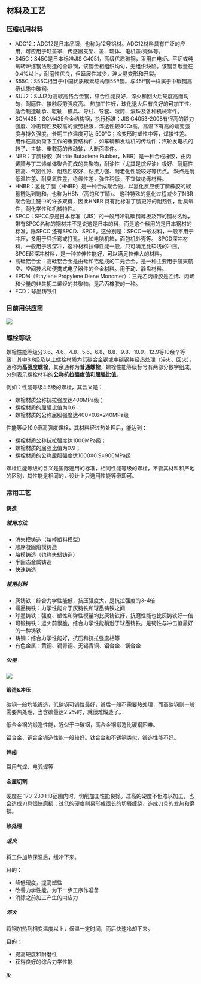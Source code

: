 ## 材料及工艺
### 压缩机用材料
- ADC12：ADC12是日本品牌，也称为12号铝材。ADC12材料具有广泛的应用，可应用于缸盖罩、传感器支架、盖、缸体、电机盖/壳体等。
- S45C：S45C是日本标准JIS G4051，高级优质碳钢，采用由电炉、平炉或纯氧转炉炼钢法制造的全静钢，该钢金相组织均匀，无组织缺陷。该钢含碳量在0.4%以上，耐磨性优良，但延展性减少，淬火易变形和开裂。
- S55C：S55C相当于中国优质碳素结构钢55#钢。与45#钢一样属于中碳钢高级优质中碳钢。
- SUJ2：SUJ2为高碳高铬合金钢，综合性能良好，淬火和回火后硬度高而均匀，耐磨性、接触疲劳强度高。 热加工性好，球化退火后有良好的可加工性。 适合制造轴承、辊轴、模具、导柱、导套、滚筒、滚珠及各种机械零件。
- SCM435：SCM435合金结构钢，执行标准：JIS G4053-2008有很高的静力强度、冲击韧性及较高的疲劳极限，淬透性较40Cr高，高温下有高的蠕变强度与持久强度，长期工作温度可达 500℃；冷变形时塑性中等，焊接性差。用作在高负荷下工作的重要结构件，如车辆和发动机的传动件；汽轮发电机的转子、主轴、重载荷的传动轴，大断面零件。
- NBR：丁腈橡胶（Nitrile Butadiene Rubber，NBR）是一种合成橡胶，由丙烯腈与丁二烯单体聚合而成的共聚物，耐油性（尤其是烷烃油）极好、耐磨性较高、气密性好、耐热性较好、粘接力强、耐老化性能较好等优点。 缺点是耐低温性差、耐臭氧性差，绝缘性差，弹性稍低，不宜做绝缘材料。
- HNBR：氢化丁腈（HNBR）是一种合成聚合物，以氢化反应使丁腈橡胶的碳氢链达到饱和，也称为HSN（高饱和丁腈）。 这种特殊的氢化过程减少了NBR 聚合物主链中的许多双键，因此HNBR 具有比标准丁腈更好的耐热性，耐臭氧性，耐化学性和机械特性。
- SPCC：SPCC原是日本标准（JIS）的一般用冷轧碳钢薄板及带的钢材名称，带有SPCC名称的钢材并不是说这是日本的料，而是这个料用的是日本钢材的标准。除SPCC 还有SPCD、SPCE。这分别是：SPCC一般材料，一般不用于冲压，多用于只折弯或打孔。比如电脑机箱，面包机外壳等。  SPCD深冲材料，一般用于浅深冲，这种材料拉伸性能一般，只可满足比较浅的冲压。SPCE超深冲材料，是一种拉伸性能好，可以满足拉伸大的材料。
- 高硅铝合金：高硅铝合金是由硅和铝组成的二元合金。是一种主要用于航天航空、空间技术和便携式电子器件的合金材料。用于动、静盘材料。
- EPDM（Ethylene Propylene Diene Monomer）：三元乙丙橡胶是乙烯、丙烯和少量的非共轭二烯烃的共聚物，是乙丙橡胶的一种。
- FCD：球墨铸铁件

### 目前用供应商
![](https://ddns.smpi.top:10000/md_attachments/Pasted%20image%2020220506093424.png)

### 螺栓等级
螺栓性能等级分3.6、4.6、4.8、5.6、6.8、8.8、9.8、10.9、12.9等10余个等级，其中8.8级及以上螺栓材质为低碳合金钢或中碳钢并经热处理（淬火、回火），通称为**高强度螺栓**，其余通称为**普通螺栓**。螺栓性能等级标号有两部分数字组成，分别表示螺栓材料的**公称抗拉强度值和屈强比值**。

例如：性能等级4.6级的螺栓，其含义是：
- 螺栓材质公称抗拉强度达400MPa级；
- 螺栓材质的屈强比值为0.6；
- 螺栓材质的公称屈服强度达400×0.6=240MPa级

性能等级10.9级高强度螺栓，其材料经过热处理后，能达到：
- 螺栓材质公称抗拉强度达1000MPa级；
- 螺栓材质的屈强比值为0.9；
- 螺栓材质的公称屈服强度达1000×0.9=900MPa级

螺栓性能等级的含义是国际通用的标准，相同性能等级的螺栓，不管其材料和产地的区别，其性能是相同的，设计上只选用性能等级即可。

### 常用工艺
#### 铸造
##### 常用方法
- 消失模铸造（熔掉塑料模型）
- 顺序凝固熔模铸造
- 熔模铸造（也称失蜡铸造）
- 半固态金属铸造
- 快速铸造

##### 常用材料
- 灰铸铁：综合力学性能低，抗压强度大，是抗拉强度的3-4倍
- 蠕墨铸铁：力学性能介于灰铸铁和球墨铸铁之间
- 球墨铸铁：强度、塑性和弹性模量均比灰铸铁好，抗磨性能也比灰铸铁好一倍
- 可锻铸铁：退火前很脆，综合力学性能稍逊于球墨铸铁。是韧性与冲击值最好的一种铸铁
- 铸钢：综合力学性能好，抗压和抗拉强度相等
- 有色金属：黄铜、锡青铜、无锡青铜、铝合金、镁合金

##### 公差
![](https://ddns.smpi.top:10000/md_attachments/Pasted%20image%2020220517133508.png)

#### 锻造&冲压
碳钢一般均能锻造，低碳钢可锻性最好，锻后一般不需要热处理，而高碳钢则一般需要热处理，当含碳量达2.2%时，就很难煅造了。

低合金钢的锻造性能，近似于中碳钢，高合金钢锻造比碳钢困难。

铝合金、铜合金锻造性能一般较好。钛合金和不锈钢类似，锻造性能不好。

#### 焊接
常用气焊、电弧焊等

#### 金属切割
硬度在 170-230 HB范围内时，切削加工性能良好。过高的硬度不但难以加工，也会造成刀具很快磨损；过低的硬度则易形成很长的切屑缠绕，造成刀具的发热和磨损。

#### 热处理
##### 退火
将工件加热保温后，缓冷下来。

目的：  
- 降低硬度，提高塑性
- 改善力学性能，为下一步工序作准备
- 消除之前加工产生的内应力

##### 淬火
将钢加热到相变温度以上，保温一定时间，而后快速冷却下来。

目的：  
- 提高硬度和耐磨性 
- 获得良好的综合力学性能

##### lk